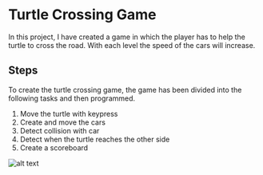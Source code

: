 # Turtle Crossing Game
In this project, I have created a game in which the player has to help the turtle to cross the road. With each level the speed of the cars will increase. 

## Steps

To create the turtle crossing game, the game has been divided into the following tasks and then programmed.

1. Move the turtle with keypress
2. Create and move the cars
3. Detect collision with car
4. Detect when the turtle reaches the other side
5. Create a scoreboard

![alt text](https://media.vlpt.us/images/daylee/post/321323db-385c-445b-b513-fb22e073f03b/bravetur.JPG)